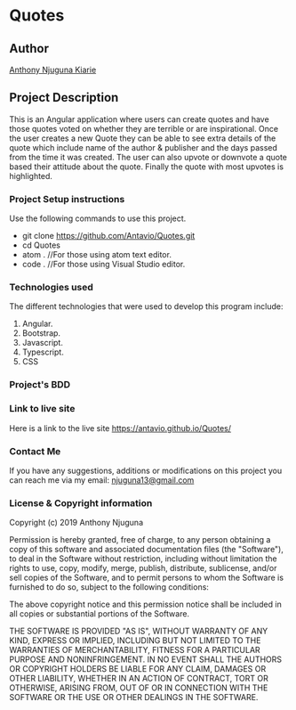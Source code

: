 # Quotes

## Author
[Anthony Njuguna Kiarie](https://github.com/Antavio)

## Project Description
This is an Angular application where users can create quotes and have those quotes voted on whether they are terrible or are inspirational. Once the user creates a new Quote they can be able to see extra details of the quote which include name of the author & publisher and the days passed from the time it was created. The user can also upvote or downvote a quote based their attitude about the quote. Finally the quote with most upvotes is highlighted.

### Project Setup instructions
Use the following commands to use this project.
- git clone https://github.com/Antavio/Quotes.git
- cd Quotes
- atom .  //For those using atom text editor.
- code .  //For those using Visual Studio editor.


### Technologies used
The different technologies that were used to develop this program include:
1. Angular.
2. Bootstrap.
3. Javascript.
4. Typescript.
5. CSS

### Project's BDD


### Link to live site
Here is a link to the live site https://antavio.github.io/Quotes/

### Contact Me
If you have any suggestions, additions or modifications on this project you can reach me via my email: njuguna13@gmail.com

### License  & Copyright information
Copyright (c) 2019 Anthony Njuguna

Permission is hereby granted, free of charge, to any person obtaining a copy
of this software and associated documentation files (the "Software"), to deal
in the Software without restriction, including without limitation the rights
to use, copy, modify, merge, publish, distribute, sublicense, and/or sell
copies of the Software, and to permit persons to whom the Software is
furnished to do so, subject to the following conditions:

The above copyright notice and this permission notice shall be included in all
copies or substantial portions of the Software.

THE SOFTWARE IS PROVIDED "AS IS", WITHOUT WARRANTY OF ANY KIND, EXPRESS OR
IMPLIED, INCLUDING BUT NOT LIMITED TO THE WARRANTIES OF MERCHANTABILITY,
FITNESS FOR A PARTICULAR PURPOSE AND NONINFRINGEMENT. IN NO EVENT SHALL THE
AUTHORS OR COPYRIGHT HOLDERS BE LIABLE FOR ANY CLAIM, DAMAGES OR OTHER
LIABILITY, WHETHER IN AN ACTION OF CONTRACT, TORT OR OTHERWISE, ARISING FROM,
OUT OF OR IN CONNECTION WITH THE SOFTWARE OR THE USE OR OTHER DEALINGS IN THE
SOFTWARE.

